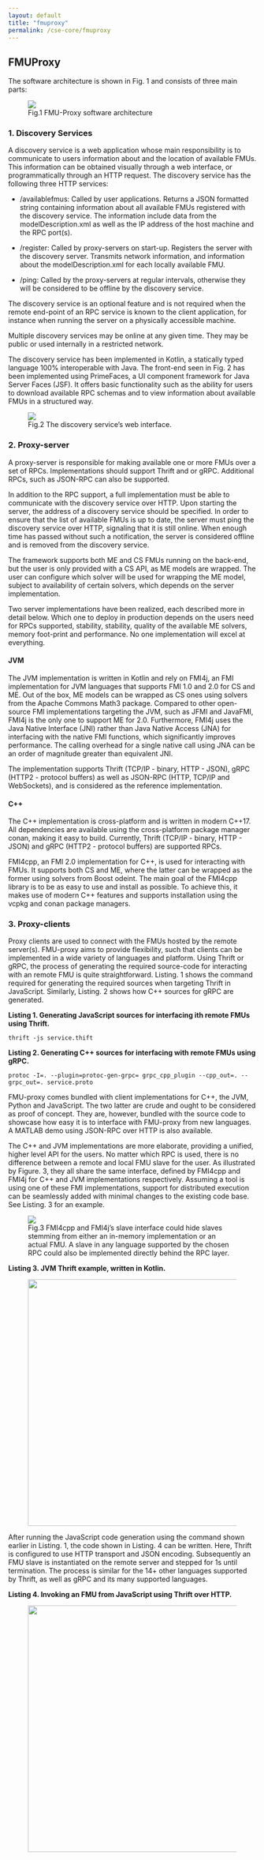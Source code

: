 ```yaml
---
layout: default
title: "fmuproxy"
permalink: /cse-core/fmuproxy
---
```


## FMUProxy

The software architecture is shown in Fig. 1 and consists of three main parts:

<figure>
<img src="/assets/img/fmuproxyFig1.png" > 
<figcaption>Fig.1 FMU-Proxy software architecture </figcaption>
</figure>


### 1. Discovery Services

A discovery service is a web application whose main responsibility is to communicate to users information about and the location of available FMUs. This information can be obtained visually through a web interface, or programmatically through an HTTP request. 
The discovery service has the following three HTTP services:

- /availablefmus: Called by user applications. Returns a JSON formatted string containing information about all available FMUs registered with the discovery service. The information include data from the modelDescription.xml as well as the IP address of the host machine and the RPC port(s).

- /register: Called by proxy-servers on start-up. Registers the server with the discovery server. Transmits network information, and information about the modelDescription.xml for each locally available FMU.

- /ping: Called by the proxy-servers at regular   intervals, otherwise they will be considered to be offline by the discovery service.

The discovery service is an optional feature and is not required when the remote end-point of an RPC service is known to the client application, for instance when running the server on a physically accessible machine.

Multiple discovery services may be online at any given time. They may be public or used internally in a restricted network.

The discovery service has been implemented in Kotlin, a
statically typed language 100% interoperable with Java.
The front-end seen in Fig. 2 has been implemented using
PrimeFaces, a UI component framework for Java Server
Faces (JSF). It offers basic functionality such as the ability
for users to download available RPC schemas and to view
information about available FMUs in a structured way.

<figure>
<img src="/assets/img/fmuproxyFig2.png" > 
<figcaption>Fig.2 The discovery service’s web interface. </figcaption>
</figure>



### 2. Proxy-server

A proxy-server is responsible for making available one or more FMUs over a set of RPCs. Implementations should support Thrift and or gRPC. Additional RPCs, such as JSON-RPC can also be supported.

In addition to the RPC support, a full implementation must be able to communicate with the discovery service over HTTP. Upon starting the server, the address of a discovery service should be specified. In order to ensure that the list of available FMUs is up to date, the server must ping the discovery service over HTTP, signaling that it is still online. When enough time has passed without such a notification, the server is considered offline and is removed from the discovery service.

The framework supports both ME and CS FMUs running on the back-end, but the user is only provided with a CS API, as ME models are wrapped. The user can configure which solver will be used for wrapping the ME model, subject to availability of certain solvers, which depends on the server implementation.

Two server implementations have been realized, each described
more in detail below. Which one to deploy in production
depends on the users need for RPCs supported,
stability, stability, quality of the available ME solvers,
memory foot-print and performance. No one implementation
will excel at everything.

#### JVM

The JVM implementation is written in Kotlin and rely on FMI4j, an FMI implementation for JVM languages that supports FMI 1.0 and 2.0 for CS and ME. Out of the box, ME models can be wrapped as CS ones using solvers from the Apache Commons Math3 package. Compared to other open-source FMI implementations targeting the JVM, such as JFMI and JavaFMI, FMI4j is the only one to support ME for 2.0. Furthermore, FMI4j uses the Java Native Interface (JNI) rather than Java Native Access (JNA) for interfacing with the native FMI functions, which significantly improves performance. The calling overhead for a single native call using JNA can be an order of magnitude greater than equivalent JNI.

The implementation supports Thrift (TCP/IP - binary, HTTP - JSON), gRPC (HTTP2 - protocol buffers) as well as JSON-RPC (HTTP, TCP/IP and WebSockets), and is considered as the reference implementation.

#### C++

The C++ implementation is cross-platform and is written in modern C++17. All dependencies are available using the cross-platform package manager conan, making it easy to build. Currently, Thrift (TCP/IP - binary, HTTP - JSON) and gRPC (HTTP2 - protocol buffers) are supported RPCs.

FMI4cpp, an FMI 2.0 implementation for C++, is used for interacting with FMUs. It supports both CS and ME, where the latter can be wrapped as the former using solvers from Boost odeint. The main goal of the FMI4cpp library is to be as easy to use and install as possible. To achieve this, it makes use of modern C++ features and supports installation using the vcpkg and conan package managers.

### 3. Proxy-clients

Proxy clients are used to connect with the FMUs hosted by the remote server(s). FMU-proxy aims to provide flexibility, such that clients can be implemented in a wide variety of languages and platform. 
Using Thrift or gRPC, the process of generating the required source-code for interacting with an remote FMU is quite straightforward. Listing. 1 shows the command required for generating the required sources when targeting Thrift in JavaScript. Similarly, Listing. 2 shows how C++ sources for gRPC are generated.

**Listing 1. Generating JavaScript sources for interfacing ith remote FMUs using Thrift.**

`thrift -js service.thift`

**Listing 2. Generating C++ sources for interfacing with remote FMUs using gRPC.**

`protoc -I=. --plugin=protoc-gen-grpc= grpc_cpp_plugin --cpp_out=. -- grpc_out=. service.proto`

FMU-proxy comes bundled with client implementations
for C++, the JVM, Python and JavaScript. The two latter
are crude and ought to be considered as proof of concept.
They are, however, bundled with the source code to
showcase how easy it is to interface with FMU-proxy from
new languages. A MATLAB demo using JSON-RPC over
HTTP is also available.

The C++ and JVM implementations are more elaborate,
providing a unified, higher level API for the users.
No matter which RPC is used, there is no difference between
a remote and local FMU slave for the user. As illustrated
by Figure. 3, they all share the same interface,
defined by FMI4cpp and FMI4j for C++ and JVM implementations
respectively. Assuming a tool is using one of
these FMI implementations, support for distributed execution
can be seamlessly added with minimal changes to the
existing code base. See Listing. 3 for an example.

<figure>
<img src="/assets/img/fmuproxyFig3.png" > 
<figcaption>Fig.3 FMI4cpp and FMI4j’s slave interface could hide
                 slaves stemming from either an in-memory implementation or
                 an actual FMU. A slave in any language supported by the chosen
                 RPC could also be implemented directly behind the RPC
                 layer. </figcaption>
</figure>

**Listing 3. JVM Thrift example, written in Kotlin.**
<figure>
<img src="/assets/img/fmuproxyFig4.png" width="500"> 
</figure>

After running the JavaScript code generation using the command shown earlier in Listing. 1, the code shown in Listing. 4 can be written. Here, Thrift is configured to use HTTP transport and JSON encoding. Subsequently an FMU slave is instantiated on the remote server and stepped for 1s until termination. The process is similar for the 14+ other languages supported by Thrift, as well as gRPC and its many supported languages.

**Listing 4. Invoking an FMU from JavaScript using Thrift over HTTP.**
<figure>
<img src="/assets/img/fmuproxyFig5.png" width="500"> 
</figure>
